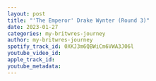 ```yaml
---
layout: post
title: "'The Emperor' Drake Wynter (Round 3)"
date: 2023-01-27
categories: my-britwres-journey
author: my-britwres-journey
spotify_track_id: 0XKJ3m6QBWiCm6VWA3J06l
youtube_video_id: 
apple_track_id: 
youtube_metadata: 
---
```

